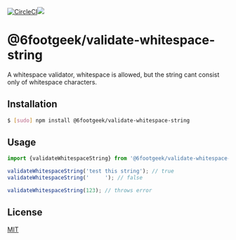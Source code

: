 [![CircleCI](https://circleci.com/gh/6footGeek/validate-whitespace-string/tree/master.svg?style=svg)](https://circleci.com/gh/6footGeek/validate-whitespace-string/tree/master)![](https://img.shields.io/npm/v/@6footgeek/validate-whitespace-string.svg?style=flat)
# @6footgeek/validate-whitespace-string 
A whitespace validator, whitespace is allowed, but the string cant consist only of whitespace characters.

## Installation
```bash
$ [sudo] npm install @6footgeek/validate-whitespace-string
```

## Usage
```js
import {validateWhitespaceString} from '@6footgeek/validate-whitespace-string';

validateWhitespaceString('test this string'); // true
validateWhitespaceString('     '); // false

validateWhitespaceString(123); // throws error
```

## License

[MIT](LICENSE)
